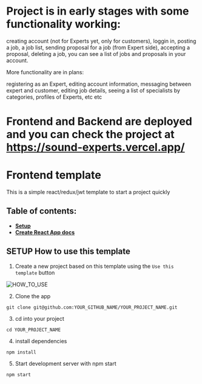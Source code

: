 # Project is in early stages with some functionality working:

creating account (not for Experts yet, only for customers),
loggin in,
posting a job,
a job list,
sending proposal for a job (from Expert side),
accepting a proposal,
deleting a job,
you can see a list of jobs and proposals in your account.

More functionality are in plans:

registering as an Expert,
editing account information,
messaging between expert and customer,
editing job details,
seeing a list of specialists by categories,
profiles of Experts,
etc etc

# Frontend and Backend are deployed and you can check the project at https://sound-experts.vercel.app/

# Frontend template

This is a simple react/redux/jwt template to start a project quickly

## Table of contents:

- **[Setup](#setup-how-to-use-this-template)**
- **[Create React App docs](#cra-docs)**

## SETUP How to use this template

1. Create a new project based on this template using the `Use this template` button

![HOW_TO_USE](https://user-images.githubusercontent.com/20372832/77003323-70966180-695d-11ea-8abe-b362d57135f3.gif)

2. Clone the app

```
git clone git@github.com:YOUR_GITHUB_NAME/YOUR_PROJECT_NAME.git
```

3. cd into your project

```
cd YOUR_PROJECT_NAME
```

4. install dependencies

```
npm install
```

5. Start development server with npm start

```
npm start
```
